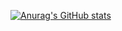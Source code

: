 [![Anurag's GitHub stats](https://github-readme-stats.vercel.app/api?username=mhr1812)](https://github.com/anuraghazra/github-readme-stats)
